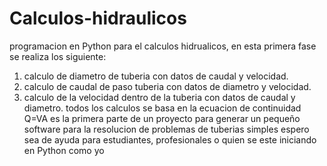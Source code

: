 # Calculos-hidraulicos
programacion en Python para el calculos hidrualicos, en esta primera fase se realiza los siguiente:
1) calculo de diametro de tuberia con datos de caudal y velocidad.
2) calculo de caudal de paso tuberia con datos de diametro y velocidad.
3) calculo de la velocidad dentro de la tuberia con datos de caudal y diametro.
todos los calculos se basa en la ecuacion de continuidad Q=VA
es la primera parte de un proyecto para generar un pequeño software para la resolucion de problemas de tuberias simples
espero sea de ayuda para estudiantes, profesionales o quien se este iniciando en Python como yo
